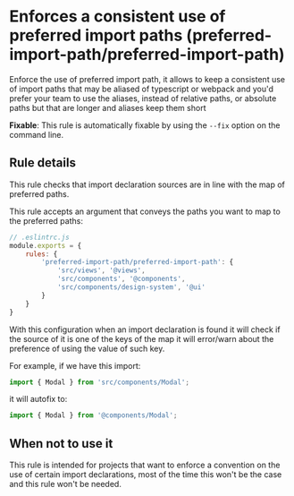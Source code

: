 # Enforces a consistent use of preferred import paths (preferred-import-path/preferred-import-path)

Enforce the use of preferred import path, it allows to keep a consistent use of import paths that may be aliased of typescript
or webpack and you'd prefer your team to use the aliases, instead of relative paths, or absolute paths but that are longer and aliases
keep them short

**Fixable**: This rule is automatically fixable by using the `--fix` option on the command line.

## Rule details

This rule checks that import declaration sources are in line with the map of preferred paths.

This rule accepts an argument that conveys the paths you want to map to the preferred paths:

```js
// .eslintrc.js
module.exports = {
    rules: {
        'preferred-import-path/preferred-import-path': {
            'src/views', '@views',
            'src/components', '@components',
            'src/components/design-system', '@ui'
        }
    }
}
```

With this configuration when an import declaration is found it will check if the source of it is one of the keys of the map it will error/warn about the preference of using the value of such key.

For example, if we have this import:

```js
import { Modal } from 'src/components/Modal';
```

it will autofix to:

```js
import { Modal } from '@components/Modal';
```

## When not to use it

This rule is intended for projects that want to enforce a convention on the use of certain import declarations, most of the time this won't be the case and this rule won't be needed.
